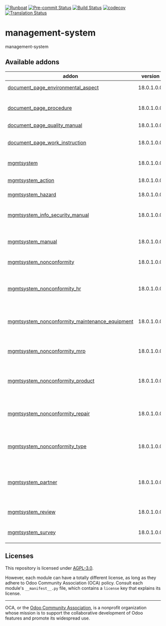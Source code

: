 
[![Runboat](https://img.shields.io/badge/runboat-Try%20me-875A7B.png)](https://runboat.odoo-community.org/builds?repo=OCA/management-system&target_branch=18.0)
[![Pre-commit Status](https://github.com/OCA/management-system/actions/workflows/pre-commit.yml/badge.svg?branch=18.0)](https://github.com/OCA/management-system/actions/workflows/pre-commit.yml?query=branch%3A18.0)
[![Build Status](https://github.com/OCA/management-system/actions/workflows/test.yml/badge.svg?branch=18.0)](https://github.com/OCA/management-system/actions/workflows/test.yml?query=branch%3A18.0)
[![codecov](https://codecov.io/gh/OCA/management-system/branch/18.0/graph/badge.svg)](https://codecov.io/gh/OCA/management-system)
[![Translation Status](https://translation.odoo-community.org/widgets/management-system-18-0/-/svg-badge.svg)](https://translation.odoo-community.org/engage/management-system-18-0/?utm_source=widget)

<!-- /!\ do not modify above this line -->

# management-system

management-system

<!-- /!\ do not modify below this line -->

<!-- prettier-ignore-start -->

[//]: # (addons)

Available addons
----------------
addon | version | maintainers | summary
--- | --- | --- | ---
[document_page_environmental_aspect](document_page_environmental_aspect/) | 18.0.1.0.0 |  | Environmental Aspects
[document_page_procedure](document_page_procedure/) | 18.0.1.0.0 |  | Document Management - Wiki - Procedures
[document_page_quality_manual](document_page_quality_manual/) | 18.0.1.0.0 |  | Quality Manual
[document_page_work_instruction](document_page_work_instruction/) | 18.0.1.0.0 |  | Document Management - Wiki - Work Instructions
[mgmtsystem](mgmtsystem/) | 18.0.1.0.0 |  | Management System
[mgmtsystem_action](mgmtsystem_action/) | 18.0.1.0.0 |  | Management System - Action
[mgmtsystem_hazard](mgmtsystem_hazard/) | 18.0.1.0.0 |  | Hazard
[mgmtsystem_info_security_manual](mgmtsystem_info_security_manual/) | 18.0.1.0.0 |  | Information Security Management System Manual
[mgmtsystem_manual](mgmtsystem_manual/) | 18.0.1.0.0 |  | Management System - Manual
[mgmtsystem_nonconformity](mgmtsystem_nonconformity/) | 18.0.1.0.0 |  | Management System - Nonconformity
[mgmtsystem_nonconformity_hr](mgmtsystem_nonconformity_hr/) | 18.0.1.0.0 |  | Bridge module between hr and mgmsystem and
[mgmtsystem_nonconformity_maintenance_equipment](mgmtsystem_nonconformity_maintenance_equipment/) | 18.0.1.0.0 |  | Management System - Nonconformity Maintenance Equipment
[mgmtsystem_nonconformity_mrp](mgmtsystem_nonconformity_mrp/) | 18.0.1.0.0 |  | Bridge module between mrp and mgmsystem
[mgmtsystem_nonconformity_product](mgmtsystem_nonconformity_product/) | 18.0.1.0.0 |  | Bridge module between Product and Management System.
[mgmtsystem_nonconformity_repair](mgmtsystem_nonconformity_repair/) | 18.0.1.0.0 |  | Bridge module between Repair and Non Conformities
[mgmtsystem_nonconformity_type](mgmtsystem_nonconformity_type/) | 18.0.1.0.0 |  | Add Nonconformity classification for the root context.
[mgmtsystem_partner](mgmtsystem_partner/) | 18.0.1.0.0 |  | Add Management System reference on Partner's Contacts.
[mgmtsystem_review](mgmtsystem_review/) | 18.0.1.0.0 |  | Management System - Review
[mgmtsystem_survey](mgmtsystem_survey/) | 18.0.1.0.0 | [![max3903](https://github.com/max3903.png?size=30px)](https://github.com/max3903) | Management System - Survey

[//]: # (end addons)

<!-- prettier-ignore-end -->

## Licenses

This repository is licensed under [AGPL-3.0](LICENSE).

However, each module can have a totally different license, as long as they adhere to Odoo Community Association (OCA)
policy. Consult each module's `__manifest__.py` file, which contains a `license` key
that explains its license.

----
OCA, or the [Odoo Community Association](http://odoo-community.org/), is a nonprofit
organization whose mission is to support the collaborative development of Odoo features
and promote its widespread use.
